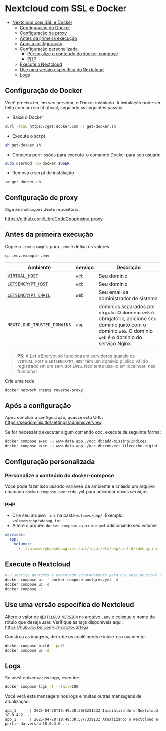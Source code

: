 # Nextcloud com SSL e Docker
- [Nextcloud com SSL e Docker](#nextcloud-com-ssl-e-docker)
  - [Configuração do Docker](#configuração-do-docker)
  - [Configuração de proxy](#configuração-de-proxy)
  - [Antes da primeira execução](#antes-da-primeira-execução)
  - [Após a configuração](#após-a-configuração)
  - [Configuração personalizada](#configuração-personalizada)
    - [Personalize o conteúdo do docker-compose](#personalize-o-conteúdo-do-docker-compose)
    - [PHP](#php)
  - [Execute o Nextcloud](#execute-o-nextcloud)
  - [Use uma versão específica do Nextcloud](#use-uma-versão-específica-do-nextcloud)
  - [Logs](#logs)

## Configuração do Docker

Você precisa ter, em seu servidor, o Docker instalado. A instalação pode ser feita com um script oficial, seguindo os seguintes passos:
- Baixe o Docker
```bash
curl -fsSL https://get.docker.com -o get-docker.sh
```
- Execute o script
```bash
sh get-docker.sh
```
- Conceda permissões para executar o comando Docker para seu usuário
```bash
sudo usermod -aG docker $USER
```
- Remova o script de instalação
```bash
rm get-docker.sh
```

## Configuração de proxy

Siga as instruções deste repositório:

https://github.com/LibreCodeCoop/nginx-proxy

## Antes da primeira execução

Copie o `.env.example` para `.env` e defina os valores.

```bash
cp .env.example .env
```

| Ambiente | serviço | Descrição |
|-------------|---------|-------|
| [`VIRTUAL_HOST`](https://github.com/nginx-proxy/nginx-proxy#usage) | `web` | Seu domínio |
| [`LETSENCRYPT_HOST`](https://github.com/nginx-proxy/docker-letsencrypt-nginx-proxy-companion/blob/master/docs/Basic-usage.md#step-3---proxyed-containers) | `web` | Seu domínio |
| [`LETSENCRYPT_EMAIL`](https://github.com/nginx-proxy/docker-letsencrypt-nginx-proxy-companion/blob/master/docs/Let's-Encrypt-and-ACME.md#contact-address) | `web` | Seu email de administrador de sistema |
| `NEXTCLOUD_TRUSTED_DOMAINS` | `app` | domínios separados por vírgula. O domínio `web` é obrigatório, adicione seu domínio junto com o domínio `web`. O domínio `web` é o domínio do serviço Nginx. |

> **PS**: A Let's Encrypt só funciona em servidores quando os `VIRTUAL_HOST` e `LETSENCRYPT_HOST` têm um domínio público válido registrado em um servidor DNS. Não tente usá-lo em localhost, não funciona!

Crie uma rede

```bash
docker network create reverse-proxy
```

## Após a configuração

Após concluir a configuração, acesse esta URL: https://seudomínio.tld/settings/admin/overview.

Se for necessário executar algum comando occ, execute da seguinte forma:

```bash
docker compose exec -u www-data app ./occ db:add-missing-indices
docker compose exec -u www-data app ./occ db:convert-filecache-bigint
```

 ## Configuração personalizada

### Personalize o conteúdo do docker-compose

Você pode fazer isso usando variáveis de ambiente e criando um arquivo chamado `docker-compose.override.yml` para adicionar novos serviços.

### PHP

- Crie seu arquivo `.ini` na pasta `volumes/php/`. Exemplo: `volumes/php/xdebug.ini`
- Altere o arquivo `docker-compose.override.yml` adicionando seu volume
```yaml
services:
  app:
    volumes:
      - ./volumes/php/xdebug.ini:/usr/local/etc/php/conf.d/xdebug.ini
```

## Execute o Nextcloud

```bash
# O serviço postgres é executado separadamente para que seja possível reutilizar este serviço para outras aplicações que usam PostgreSQL
docker compose up -f docker-compose-postgres.yml -d
docker compose up -d
docker compose -d
```
## Use uma versão específica do Nextcloud

Altere o valor de `NEXTCLOUD_VERSION` no arquivo `.env` e coloque o nome do rótulo que deseja usar. Verifique as tags disponíveis aqui: https://hub.docker.com/_/nextcloud/tags

Construa as imagens, derrube os contêineres e inicie-os novamente:

```bash
docker compose build --pull
docker compose up -d
```

## Logs

Se você quiser ver os logs, execute:

```bash
docker compose logs -f --tail=100
```
Você verá esta mensagem nos logs e muitas outras mensagens de atualização:

```log
app_1      | 2020-04-28T19:49:38.568623133Z Inicializando o Nextcloud 18.0.4.2 ...
app_1      | 2020-04-28T19:49:38.577733913Z Atualizando o Nextcloud a partir da versão 18.0.3.0 ...
```
